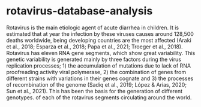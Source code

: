 # rotavirus-database-analysis

Rotavirus is the main etiologic agent of acute diarrhea in children. It is estimated that at year the infection by these viruses causes around 128,500 deaths worldwide, being
developing countries are the most affected (Araki et al., 2018; Esparza et al., 2018;
Papa et al., 2021; Troeger et al., 2018). Rotavirus has eleven RNA gene segments,
which show great variability. This genetic variability is generated
mainly by three factors during the virus replication processes; 1) the
accumulation of mutations due to lack of RNA proofreading activity
viral polymerase, 2) the combination of genes from different strains with variations in their genes
cognate and 3) the processes of recombination of the genome (Sadiq et al., 2019; López & Arias,
2020; Sun et al., 2021). This has been the basis for the generation of different genotypes.
of each of the rotavirus segments circulating around the world.
